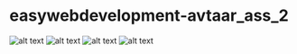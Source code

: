 # easywebdevelopment-avtaar_ass_2
![alt text](https://github.com/easywebdevelopment/-avtaar_ass_1-easywebdevelopment-avtaar_ass_2/blob/main/Screenshot%20from%202022-02-26%2020-14-14.png)
![alt text](https://github.com/easywebdevelopment/-avtaar_ass_1-easywebdevelopment-avtaar_ass_2/blob/main/Screenshot%20from%202022-02-26%2020-14-47.png)
![alt text](https://github.com/easywebdevelopment/-avtaar_ass_1-easywebdevelopment-avtaar_ass_2/blob/main/Screenshot%20from%202022-02-27%2007-17-28.png)
![alt text](https://github.com/easywebdevelopment/-avtaar_ass_1-easywebdevelopment-avtaar_ass_2/blob/main/screencapture-127-0-0-1-5500-text-html-2022-02-26-20_14_55.png)
